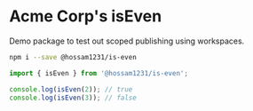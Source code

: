 # Acme Corp's isEven

Demo package to test out scoped publishing using workspaces.

```bash
npm i --save @hossam1231/is-even
```

```typescript
import { isEven } from '@hossam1231/is-even';

console.log(isEven(2)); // true
console.log(isEven(3)); // false
```
